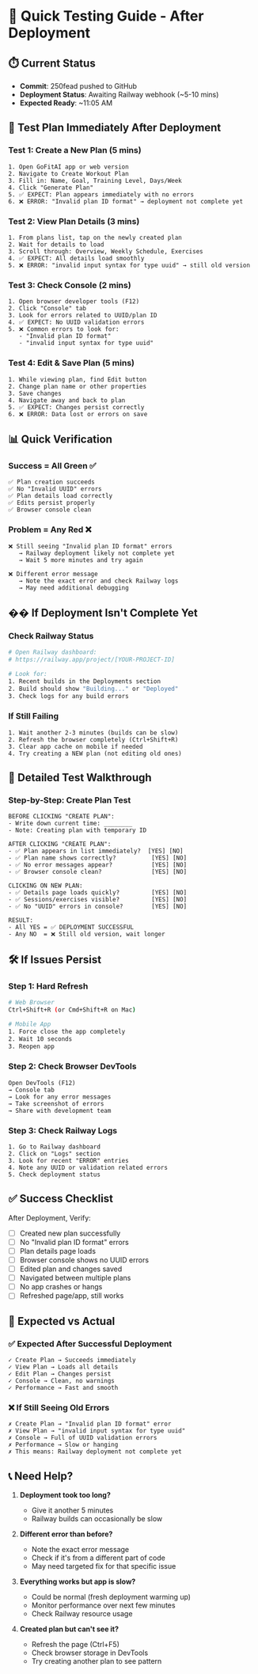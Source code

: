# 🧪 Quick Testing Guide - After Deployment

## ⏱️ Current Status
- **Commit**: 250fead pushed to GitHub
- **Deployment Status**: Awaiting Railway webhook (~5-10 mins)
- **Expected Ready**: ~11:05 AM

## 🚀 Test Plan Immediately After Deployment

### Test 1: Create a New Plan (5 mins)
```
1. Open GoFitAI app or web version
2. Navigate to Create Workout Plan
3. Fill in: Name, Goal, Training Level, Days/Week
4. Click "Generate Plan"
5. ✅ EXPECT: Plan appears immediately with no errors
6. ❌ ERROR: "Invalid plan ID format" → deployment not complete yet
```

### Test 2: View Plan Details (3 mins)
```
1. From plans list, tap on the newly created plan
2. Wait for details to load
3. Scroll through: Overview, Weekly Schedule, Exercises
4. ✅ EXPECT: All details load smoothly
5. ❌ ERROR: "invalid input syntax for type uuid" → still old version
```

### Test 3: Check Console (2 mins)
```
1. Open browser developer tools (F12)
2. Click "Console" tab
3. Look for errors related to UUID/plan ID
4. ✅ EXPECT: No UUID validation errors
5. ❌ Common errors to look for:
   - "Invalid plan ID format"
   - "invalid input syntax for type uuid"
```

### Test 4: Edit & Save Plan (5 mins)
```
1. While viewing plan, find Edit button
2. Change plan name or other properties
3. Save changes
4. Navigate away and back to plan
5. ✅ EXPECT: Changes persist correctly
6. ❌ ERROR: Data lost or errors on save
```

## 📊 Quick Verification

### Success = All Green ✅
```
✅ Plan creation succeeds
✅ No "Invalid UUID" errors
✅ Plan details load correctly
✅ Edits persist properly
✅ Browser console clean
```

### Problem = Any Red ❌
```
❌ Still seeing "Invalid plan ID format" errors
   → Railway deployment likely not complete yet
   → Wait 5 more minutes and try again

❌ Different error message
   → Note the exact error and check Railway logs
   → May need additional debugging
```

## �� If Deployment Isn't Complete Yet

### Check Railway Status
```bash
# Open Railway dashboard:
# https://railway.app/project/[YOUR-PROJECT-ID]

# Look for:
1. Recent builds in the Deployments section
2. Build should show "Building..." or "Deployed"
3. Check logs for any build errors
```

### If Still Failing
```
1. Wait another 2-3 minutes (builds can be slow)
2. Refresh the browser completely (Ctrl+Shift+R)
3. Clear app cache on mobile if needed
4. Try creating a NEW plan (not editing old ones)
```

## 📝 Detailed Test Walkthrough

### Step-by-Step: Create Plan Test

```
BEFORE CLICKING "CREATE PLAN":
- Write down current time: ________
- Note: Creating plan with temporary ID

AFTER CLICKING "CREATE PLAN":
- ✅ Plan appears in list immediately?  [YES] [NO]
- ✅ Plan name shows correctly?          [YES] [NO]
- ✅ No error messages appear?           [YES] [NO]
- ✅ Browser console clean?              [YES] [NO]

CLICKING ON NEW PLAN:
- ✅ Details page loads quickly?         [YES] [NO]
- ✅ Sessions/exercises visible?         [YES] [NO]
- ✅ No "UUID" errors in console?        [YES] [NO]

RESULT: 
- All YES = ✅ DEPLOYMENT SUCCESSFUL
- Any NO  = ❌ Still old version, wait longer
```

## 🛠️ If Issues Persist

### Step 1: Hard Refresh
```bash
# Web Browser
Ctrl+Shift+R (or Cmd+Shift+R on Mac)

# Mobile App
1. Force close the app completely
2. Wait 10 seconds
3. Reopen app
```

### Step 2: Check Browser DevTools
```
Open DevTools (F12)
→ Console tab
→ Look for any error messages
→ Take screenshot of errors
→ Share with development team
```

### Step 3: Check Railway Logs
```
1. Go to Railway dashboard
2. Click on "Logs" section
3. Look for recent "ERROR" entries
4. Note any UUID or validation related errors
5. Check deployment status
```

## ✅ Success Checklist

After Deployment, Verify:

- [ ] Created new plan successfully
- [ ] No "Invalid plan ID format" errors
- [ ] Plan details page loads
- [ ] Browser console shows no UUID errors
- [ ] Edited plan and changes saved
- [ ] Navigated between multiple plans
- [ ] No app crashes or hangs
- [ ] Refreshed page/app, still works

## 🎯 Expected vs Actual

### ✅ Expected After Successful Deployment
```
✓ Create Plan → Succeeds immediately
✓ View Plan → Loads all details
✓ Edit Plan → Changes persist
✓ Console → Clean, no warnings
✓ Performance → Fast and smooth
```

### ❌ If Still Seeing Old Errors
```
✗ Create Plan → "Invalid plan ID format" error
✗ View Plan → "invalid input syntax for type uuid"
✗ Console → Full of UUID validation errors
✗ Performance → Slow or hanging
✗ This means: Railway deployment not complete yet
```

## 📞 Need Help?

1. **Deployment took too long?**
   - Give it another 5 minutes
   - Railway builds can occasionally be slow

2. **Different error than before?**
   - Note the exact error message
   - Check if it's from a different part of code
   - May need targeted fix for that specific issue

3. **Everything works but app is slow?**
   - Could be normal (fresh deployment warming up)
   - Monitor performance over next few minutes
   - Check Railway resource usage

4. **Created plan but can't see it?**
   - Refresh the page (Ctrl+F5)
   - Check browser storage in DevTools
   - Try creating another plan to see pattern

